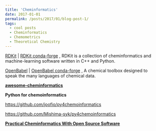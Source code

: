 ```yaml
---
title: 'Cheminformatics'
date: 2017-01-01
permalink: /posts/2017/01/blog-post-1/
tags:
  - cool posts
  - Cheminformatics
  - Chemometrics
  - Theoretical Chemistry
---
```



[RDKit](https://www.rdkit.org/) | [RDKit conda-forge](https://anaconda.org/conda-forge/rdkit) ,   RDKit is a collection of cheminformatics and machine-learning software written in C++ and Python.

[OpenBabel](https://github.com/openbabel/openbabel) | [OpenBabel conda-forge](https://anaconda.org/conda-forge/openbabel) , A chemical toolbox designed to speak the many languages of chemical data.


[**awesome-cheminformatics**](https://github.com/hsiaoyi0504/awesome-cheminformatics)  



**Python for chemoinformatics**

https://github.com/joofio/py4chemoinformatics  

https://github.com/Mishima-syk/py4chemoinformatics


[**Practical Cheminformatics With Open Source Software**](https://github.com/PatWalters/practical_cheminformatics_tutorials)  
